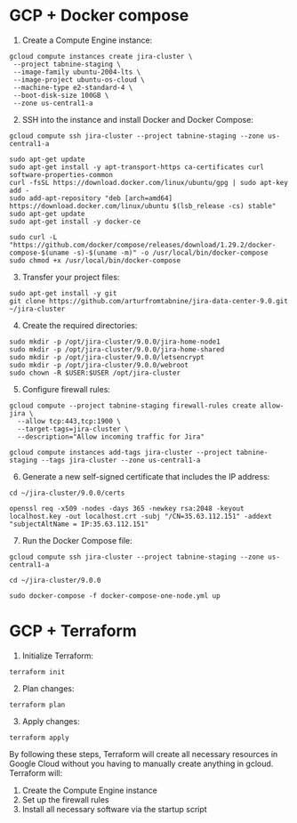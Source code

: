 # GCP + Docker compose

1. Create a Compute Engine instance:

```
gcloud compute instances create jira-cluster \
 --project tabnine-staging \
 --image-family ubuntu-2004-lts \
 --image-project ubuntu-os-cloud \
 --machine-type e2-standard-4 \
 --boot-disk-size 100GB \
 --zone us-central1-a
```

2. SSH into the instance and install Docker and Docker Compose:

```
gcloud compute ssh jira-cluster --project tabnine-staging --zone us-central1-a

sudo apt-get update
sudo apt-get install -y apt-transport-https ca-certificates curl software-properties-common
curl -fsSL https://download.docker.com/linux/ubuntu/gpg | sudo apt-key add -
sudo add-apt-repository "deb [arch=amd64] https://download.docker.com/linux/ubuntu $(lsb_release -cs) stable"
sudo apt-get update
sudo apt-get install -y docker-ce

sudo curl -L "https://github.com/docker/compose/releases/download/1.29.2/docker-compose-$(uname -s)-$(uname -m)" -o /usr/local/bin/docker-compose
sudo chmod +x /usr/local/bin/docker-compose
```

3. Transfer your project files:

```
sudo apt-get install -y git
git clone https://github.com/arturfromtabnine/jira-data-center-9.0.git ~/jira-cluster
```

4. Create the required directories:

```
sudo mkdir -p /opt/jira-cluster/9.0.0/jira-home-node1
sudo mkdir -p /opt/jira-cluster/9.0.0/jira-home-shared
sudo mkdir -p /opt/jira-cluster/9.0.0/letsencrypt
sudo mkdir -p /opt/jira-cluster/9.0.0/webroot
sudo chown -R $USER:$USER /opt/jira-cluster
```

5. Configure firewall rules:

```
gcloud compute --project tabnine-staging firewall-rules create allow-jira \
  --allow tcp:443,tcp:1900 \
  --target-tags=jira-cluster \
  --description="Allow incoming traffic for Jira"

gcloud compute instances add-tags jira-cluster --project tabnine-staging --tags jira-cluster --zone us-central1-a
```

6. Generate a new self-signed certificate that includes the IP address:

```
cd ~/jira-cluster/9.0.0/certs

openssl req -x509 -nodes -days 365 -newkey rsa:2048 -keyout localhost.key -out localhost.crt -subj "/CN=35.63.112.151" -addext "subjectAltName = IP:35.63.112.151"
```

7. Run the Docker Compose file:

```
gcloud compute ssh jira-cluster --project tabnine-staging --zone us-central1-a

cd ~/jira-cluster/9.0.0

sudo docker-compose -f docker-compose-one-node.yml up
```

# GCP + Terraform

1. Initialize Terraform:

`terraform init`

2. Plan changes:

`terraform plan`

3. Apply changes:

`terraform apply`

By following these steps, Terraform will create all necessary resources in Google Cloud without you having to manually create anything in gcloud. Terraform will:

1. Create the Compute Engine instance
2. Set up the firewall rules
3. Install all necessary software via the startup script

